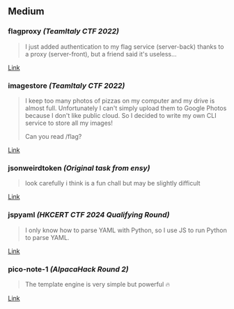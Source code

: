 ## Medium
### flagproxy *(TeamItaly CTF 2022)*
> I just added authentication to my flag service (server-back) thanks to a proxy (server-front), but a friend said it's useless...

[Link](./sets/medium/flagproxy/dist/)

### imagestore *(TeamItaly CTF 2022)*
> I keep too many photos of pizzas on my computer and my drive is almost full. Unfortunately I can't simply upload them to Google Photos because I don't like public cloud. So I decided to write my own CLI service to store all my images!
> 
> Can you read /flag?

[Link](./sets/medium/imagestore/dist/)

### jsonweirdtoken *(Original task from ensy)*
> look carefully
> i think is a fun chall but may be slightly difficult

[Link](./sets/medium/jsonweirdtoken/)

### jspyaml *(HKCERT CTF 2024 Qualifying Round)*
> I only know how to parse YAML with Python, so I use JS to run Python to parse YAML.

[Link](./sets/medium/jspyaml/dist/)

### pico-note-1 *(AlpacaHack Round 2)*
> The template engine is very simple but powerful 🔥

[Link](./sets/medium/pico-note-1/dist/)

